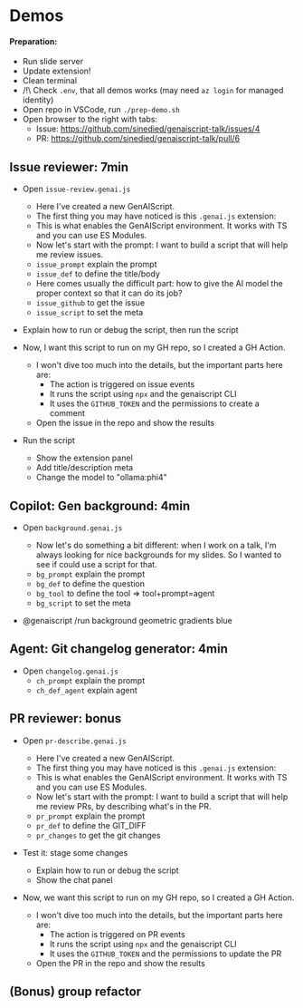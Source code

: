 # Demos

#### Preparation:
- Run slide server
- Update extension!
- Clean terminal
- /!\ Check `.env`, that all demos works (may need `az login` for managed identity)
- Open repo in VSCode, run `./prep-demo.sh`
- Open browser to the right with tabs:
  * Issue: https://github.com/sinedied/genaiscript-talk/issues/4
  * PR: https://github.com/sinedied/genaiscript-talk/pull/6

## Issue reviewer: 7min
- Open `issue-review.genai.js`
  * Here I've created a new GenAIScript.
  * The first thing you may have noticed is this `.genai.js` extension:
  * This is what enables the GenAIScript environment. It works with TS and you can use ES Modules.
  * Now let's start with the prompt: I want to build a script that will help me review issues.
  * `issue_prompt` explain the prompt
  * `issue_def` to define the title/body
  * Here comes usually the difficult part: how to give the AI model the proper context so that it can do its job?
  * `issue_github` to get the issue
  * `issue_script` to set the meta

- Explain how to run or debug the script, then run the script

- Now, I want this script to run on my GH repo, so I created a GH Action.
  * I won't dive too much into the details, but the important parts here are:
    - The action is triggered on issue events
    - It runs the script using `npx` and the genaiscript CLI
    - It uses the `GITHUB_TOKEN` and the permissions to create a comment
  * Open the issue in the repo and show the results

- Run the script
  * Show the extension panel
  * Add title/description meta
  * Change the model to "ollama:phi4"

## Copilot: Gen background: 4min
- Open `background.genai.js`
  * Now let's do something a bit different: when I work on a talk, I'm always looking for nice backgrounds for my slides. So I wanted to see if could use a script for that.
  * `bg_prompt` explain the prompt
  * `bg_def` to define the question
  * `bg_tool` to define the tool => tool+prompt=agent
  * `bg_script` to set the meta

- @genaiscript /run background geometric gradients blue

## Agent: Git changelog generator: 4min
- Open `changelog.genai.js`
  * `ch_prompt` explain the prompt
  * `ch_def_agent` explain agent

## PR reviewer: bonus
- Open `pr-describe.genai.js`
  * Here I've created a new GenAIScript.
  * The first thing you may have noticed is this `.genai.js` extension:
  * This is what enables the GenAIScript environment. It works with TS and you can use ES Modules.
  * Now let's start with the prompt: I want to build a script that will help me review PRs, by describing what's in the PR.
  * `pr_prompt` explain the prompt
  * `pr_def` to define the GIT_DIFF
  * `pr_changes` to get the git changes

- Test it: stage some changes
  * Explain how to run or debug the script
  * Show the chat panel

- Now, we want this script to run on my GH repo, so I created a GH Action.
  * I won't dive too much into the details, but the important parts here are:
    - The action is triggered on PR events
    - It runs the script using `npx` and the genaiscript CLI
    - It uses the `GITHUB_TOKEN` and the permissions to update the PR
  * Open the PR in the repo and show the results

## (Bonus) group refactor





